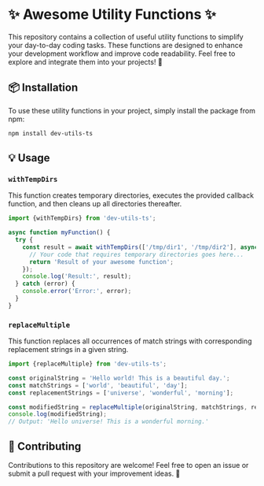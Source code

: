 # ✨ Awesome Utility Functions ✨

This repository contains a collection of useful utility functions to simplify your day-to-day coding tasks. These
functions are designed to enhance your development workflow and improve code readability. Feel free to explore and
integrate them into your projects! 🚀

## 📦 Installation

To use these utility functions in your project, simply install the package from npm:

```bash
npm install dev-utils-ts
```

## 💡 Usage

### `withTempDirs`

This function creates temporary directories, executes the provided callback function, and then cleans up all directories
thereafter.

```typescript
import {withTempDirs} from 'dev-utils-ts';

async function myFunction() {
  try {
    const result = await withTempDirs(['/tmp/dir1', '/tmp/dir2'], async () => {
      // Your code that requires temporary directories goes here...
      return 'Result of your awesome function';
    });
    console.log('Result:', result);
  } catch (error) {
    console.error('Error:', error);
  }
}
```

### `replaceMultiple`

This function replaces all occurrences of match strings with corresponding replacement strings in a given string.

```typescript
import {replaceMultiple} from 'dev-utils-ts';

const originalString = 'Hello world! This is a beautiful day.';
const matchStrings = ['world', 'beautiful', 'day'];
const replacementStrings = ['universe', 'wonderful', 'morning'];

const modifiedString = replaceMultiple(originalString, matchStrings, replacementStrings);
console.log(modifiedString);
// Output: 'Hello universe! This is a wonderful morning.'
```

## 🚀 Contributing

Contributions to this repository are welcome! Feel free to open an issue or submit a pull request with your improvement
ideas. 💪
